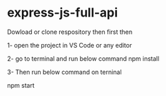 # express-js-full-api

Dowload or clone respository then first then 

1- open the project in VS Code or any editor

2- go to terminal and run below command 
npm install

3- Then run below command on terninal 

npm start 

